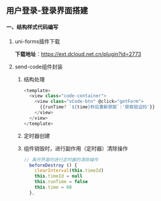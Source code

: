 

## 用户登录-登录界面搭建



#### 一、结构样式代码编写

1. uni-forms插件下载

   **下载地址**：https://ext.dcloud.net.cn/plugin?id=2773

2. send-code组件封装

   1. 结构处理

      ```js
      <template>
        <view class="code-container">
          <view class="vCode-btn" @click="getForm">
            {{runTime? `${time}秒后重新获取`:'获取验证码'}}
          </view>
        </view>
      </template>
      ```

   2. 定时器创建

   3. 组件销毁时，进行副作用（定时器）清除操作

      ```js
      // 离开界面时进行定时器的清除操作
        beforeDestroy () {
          clearInterval(this.timeId)
          this.timeId = null
          this.runTime = false
          this.time = 60
        },
      ```

      

   











